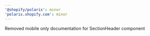 ```yaml
---
'@shopify/polaris': minor
'polaris.shopify.com': minor
---
```


Removed mobile only documentation for SectionHeader component
